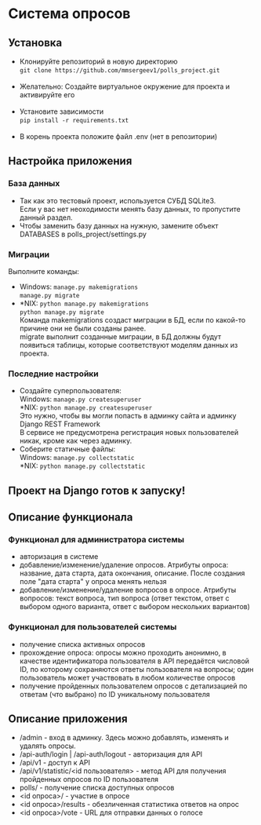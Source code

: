 # Система опросов
## Установка
* Клонируйте репозиторий в новую директорию <br>
`git clone https://github.com/mmsergeev1/polls_project.git` <br><br>
* Желательно: Создайте виртуальное окружение для проекта и активируйте его <br><br>
* Установите зависимости<br>
`pip install -r requirements.txt` <br><br>
* В корень проекта положите файл .env (нет в репозитории)
## Настройка приложения
### База данных
* Так как это тестовый проект, используется СУБД SQLite3.<br> 
Если у вас нет неоходимости менять базу данных, то пропустите данный раздел.
* Чтобы заменить базу данных на нужную, замените объект DATABASES в polls_project/settings.py
### Миграции
Выполните команды: <br>
* Windows: `manage.py makemigrations` <br>
`manage.py migrate`
* \*NIX: `python manage.py makemigrations` <br>
`python manage.py migrate` <br>
Команда makemigrations создаст миграции в БД, если по какой-то причине они не были созданы ранее.<br>
migrate выполнит созданные миграции, в БД должны будут появиться таблицы, которые соответствуют моделям данных из проекта.
### Последние настройки
* Создайте суперпользователя:<br>
Windows: `manage.py createsuperuser` <br>
\*NIX: `python manage.py createsuperuser` <br>
Это нужно, чтобы вы могли попасть в админку сайта и админку Django REST Framework<br>
В сервисе не предусмотрена регистрация новых пользователей никак, кроме как через админку.<br>
* Соберите статичные файлы:<br>
Windows: `manage.py collectstatic` <br>
\*NIX: `python manage.py collectstatic` <br>
## Проект на Django готов к запуску!
## Описание функционала
### Функционал для администратора системы
- авторизация в системе
- добавление/изменение/удаление опросов. Атрибуты опроса: название, дата старта, дата окончания, описание. После создания поле "дата старта" у опроса менять нельзя
- добавление/изменение/удаление вопросов в опросе. Атрибуты вопросов: текст вопроса, тип вопроса (ответ текстом, ответ с выбором одного варианта, ответ с выбором нескольких вариантов)
### Функционал для пользователей системы
- получение списка активных опросов
- прохождение опроса: опросы можно проходить анонимно, в качестве идентификатора пользователя в API передаётся числовой ID, по которому сохраняются ответы пользователя на вопросы; один пользователь может участвовать в любом количестве опросов
- получение пройденных пользователем опросов с детализацией по ответам (что выбрано) по ID уникальному пользователя
## Описание приложения
* /admin - вход в админку. Здесь можно добавлять, изменять и удалять опросы.
* /api-auth/login | /api-auth/logout - авторизация для API
* /api/v1 - доступ к API
* /api/v1/statistic/<id пользователя> - метод API для получения пройденных опросов по ID пользователя
* polls/ - получение списка доступных опросов
* <id опроса>/ - участие в опросе
* <id опроса>/results - обезличенная статистика ответов на опрос
* <id опроса>/vote - URL для отправки данных о голосе

